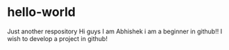 # hello-world
Just another respository
Hi guys
I am Abhishek i am a beginner in github!!
I wish to develop a project in github!

